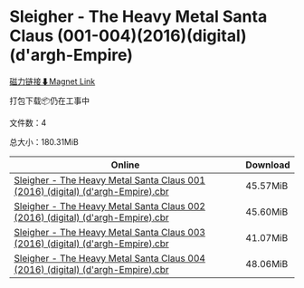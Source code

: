 # Sleigher - The Heavy Metal Santa Claus (001-004)(2016)(digital)(d'argh-Empire)

[磁力链接⬇Magnet Link](magnet:?xt=urn:btih:721e9efad39afc274325ee798a6051d12d60303e&dn=Sleigher%20-%20The%20Heavy%20Metal%20Santa%20Claus%20%28001-004%29%282016%29%28digital%29%28d%27argh-Empire%29)

打包下载📦仍在工事中

文件数：4

总大小：180.31MiB

Online | Download
--- | ---
[Sleigher - The Heavy Metal Santa Claus 001 (2016) (digital) (d'argh-Empire).cbr](https://github.com/alicewish/markdown/blob/master/comic/Sleigher-Heavy-Metal-Santa-Claus-001-2016-digital-dargh-Empire-cbr.md) | 45.57MiB
[Sleigher - The Heavy Metal Santa Claus 002 (2016) (digital) (d'argh-Empire).cbr](https://github.com/alicewish/markdown/blob/master/comic/Sleigher-Heavy-Metal-Santa-Claus-002-2016-digital-dargh-Empire-cbr.md) | 45.60MiB
[Sleigher - The Heavy Metal Santa Claus 003 (2016) (digital) (d'argh-Empire).cbr](https://github.com/alicewish/markdown/blob/master/comic/Sleigher-Heavy-Metal-Santa-Claus-003-2016-digital-dargh-Empire-cbr.md) | 41.07MiB
[Sleigher - The Heavy Metal Santa Claus 004 (2016) (digital) (d'argh-Empire).cbr](https://github.com/alicewish/markdown/blob/master/comic/Sleigher-Heavy-Metal-Santa-Claus-004-2016-digital-dargh-Empire-cbr.md) | 48.06MiB